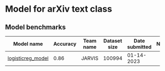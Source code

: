 # Model for arXiv text class

<h2>Model benchmarks</h2>

<table style="width:100%" id="j_table">
 <thead>
  <tr>
    <th>Model name</th>
   <!-- <th>Method</th>-->
    <th>Accuracy</th>
    <th>Team name</th>
    <th>Dataset size</th>
    <th>Date submitted</th>
    <th>Notes</th>
  </tr>
 </thead>
<!--table_content--><tr><td><a href="https://github.com/usnistgov/alignn" target="_blank">logisticreg_model</a></td><td>0.86</td><td>JARVIS</td><td>100994</td><td>01-14-2023</td><td></td></tr><!--table_content-->
</table>
